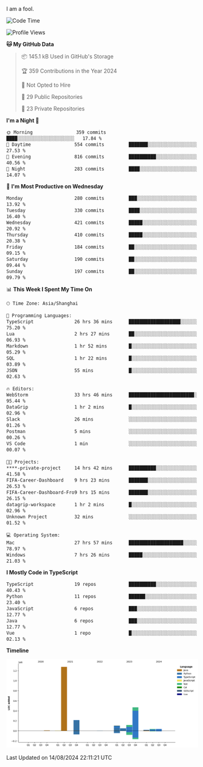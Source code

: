 I am a fool.

<!--START_SECTION:waka-->
![Code Time](http://img.shields.io/badge/Code%20Time-1%2C660%20hrs%2031%20mins-blue)

![Profile Views](http://img.shields.io/badge/Profile%20Views-5-blue)

**🐱 My GitHub Data** 

> 📦 145.1 kB Used in GitHub's Storage 
 > 
> 🏆 359 Contributions in the Year 2024
 > 
> 🚫 Not Opted to Hire
 > 
> 📜 29 Public Repositories 
 > 
> 🔑 23 Private Repositories 
 > 
**I'm a Night 🦉** 

```text
🌞 Morning                359 commits         ████░░░░░░░░░░░░░░░░░░░░░   17.84 % 
🌆 Daytime                554 commits         ███████░░░░░░░░░░░░░░░░░░   27.53 % 
🌃 Evening                816 commits         ██████████░░░░░░░░░░░░░░░   40.56 % 
🌙 Night                  283 commits         ████░░░░░░░░░░░░░░░░░░░░░   14.07 % 
```
📅 **I'm Most Productive on Wednesday** 

```text
Monday                   280 commits         ███░░░░░░░░░░░░░░░░░░░░░░   13.92 % 
Tuesday                  330 commits         ████░░░░░░░░░░░░░░░░░░░░░   16.40 % 
Wednesday                421 commits         █████░░░░░░░░░░░░░░░░░░░░   20.92 % 
Thursday                 410 commits         █████░░░░░░░░░░░░░░░░░░░░   20.38 % 
Friday                   184 commits         ██░░░░░░░░░░░░░░░░░░░░░░░   09.15 % 
Saturday                 190 commits         ██░░░░░░░░░░░░░░░░░░░░░░░   09.44 % 
Sunday                   197 commits         ██░░░░░░░░░░░░░░░░░░░░░░░   09.79 % 
```


📊 **This Week I Spent My Time On** 

```text
🕑︎ Time Zone: Asia/Shanghai

💬 Programming Languages: 
TypeScript               26 hrs 36 mins      ███████████████████░░░░░░   75.20 % 
Lua                      2 hrs 27 mins       ██░░░░░░░░░░░░░░░░░░░░░░░   06.93 % 
Markdown                 1 hr 52 mins        █░░░░░░░░░░░░░░░░░░░░░░░░   05.29 % 
SQL                      1 hr 22 mins        █░░░░░░░░░░░░░░░░░░░░░░░░   03.89 % 
JSON                     55 mins             █░░░░░░░░░░░░░░░░░░░░░░░░   02.63 % 

🔥 Editors: 
WebStorm                 33 hrs 46 mins      ████████████████████████░   95.44 % 
DataGrip                 1 hr 2 mins         █░░░░░░░░░░░░░░░░░░░░░░░░   02.96 % 
Slack                    26 mins             ░░░░░░░░░░░░░░░░░░░░░░░░░   01.26 % 
Postman                  5 mins              ░░░░░░░░░░░░░░░░░░░░░░░░░   00.26 % 
VS Code                  1 min               ░░░░░░░░░░░░░░░░░░░░░░░░░   00.07 % 

🐱‍💻 Projects: 
****-private-project     14 hrs 42 mins      ██████████░░░░░░░░░░░░░░░   41.58 % 
FIFA-Career-Dashboard    9 hrs 23 mins       ███████░░░░░░░░░░░░░░░░░░   26.53 % 
FIFA-Career-Dashboard-Fro9 hrs 15 mins       ███████░░░░░░░░░░░░░░░░░░   26.15 % 
datagrip-workspace       1 hr 2 mins         █░░░░░░░░░░░░░░░░░░░░░░░░   02.96 % 
Unknown Project          32 mins             ░░░░░░░░░░░░░░░░░░░░░░░░░   01.52 % 

💻 Operating System: 
Mac                      27 hrs 57 mins      ████████████████████░░░░░   78.97 % 
Windows                  7 hrs 26 mins       █████░░░░░░░░░░░░░░░░░░░░   21.03 % 
```

**I Mostly Code in TypeScript** 

```text
TypeScript               19 repos            ██████████░░░░░░░░░░░░░░░   40.43 % 
Python                   11 repos            ██████░░░░░░░░░░░░░░░░░░░   23.40 % 
JavaScript               6 repos             ███░░░░░░░░░░░░░░░░░░░░░░   12.77 % 
Java                     6 repos             ███░░░░░░░░░░░░░░░░░░░░░░   12.77 % 
Vue                      1 repo              █░░░░░░░░░░░░░░░░░░░░░░░░   02.13 % 
```



**Timeline**

![Lines of Code chart](https://raw.githubusercontent.com/VeejaLiu/VeejaLiu/master/assets/bar_graph.png)


 Last Updated on 14/08/2024 22:11:21 UTC
<!--END_SECTION:waka-->
